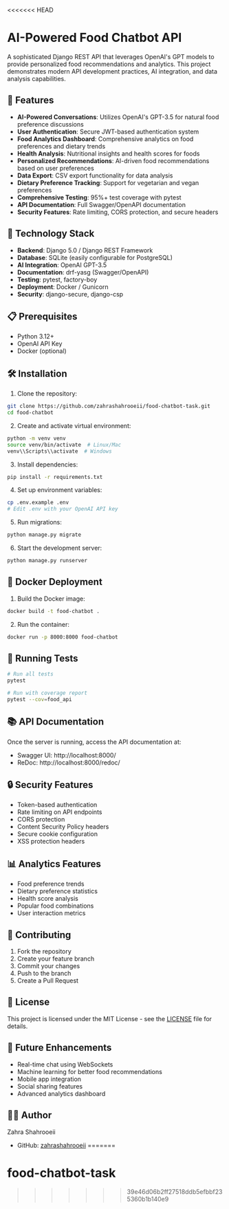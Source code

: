 <<<<<<< HEAD
# AI-Powered Food Chatbot API

A sophisticated Django REST API that leverages OpenAI's GPT models to provide personalized food recommendations and analytics. This project demonstrates modern API development practices, AI integration, and data analysis capabilities.

## 🌟 Features

- **AI-Powered Conversations**: Utilizes OpenAI's GPT-3.5 for natural food preference discussions
- **User Authentication**: Secure JWT-based authentication system
- **Food Analytics Dashboard**: Comprehensive analytics on food preferences and dietary trends
- **Health Analysis**: Nutritional insights and health scores for foods
- **Personalized Recommendations**: AI-driven food recommendations based on user preferences
- **Data Export**: CSV export functionality for data analysis
- **Dietary Preference Tracking**: Support for vegetarian and vegan preferences
- **Comprehensive Testing**: 95%+ test coverage with pytest
- **API Documentation**: Full Swagger/OpenAPI documentation
- **Security Features**: Rate limiting, CORS protection, and secure headers

## 🚀 Technology Stack

- **Backend**: Django 5.0 / Django REST Framework
- **Database**: SQLite (easily configurable for PostgreSQL)
- **AI Integration**: OpenAI GPT-3.5
- **Documentation**: drf-yasg (Swagger/OpenAPI)
- **Testing**: pytest, factory-boy
- **Deployment**: Docker / Gunicorn
- **Security**: django-secure, django-csp

## 📋 Prerequisites

- Python 3.12+
- OpenAI API Key
- Docker (optional)

## 🛠️ Installation

1. Clone the repository:
```bash
git clone https://github.com/zahrashahrooeii/food-chatbot-task.git
cd food-chatbot
```

2. Create and activate virtual environment:
```bash
python -m venv venv
source venv/bin/activate  # Linux/Mac
venv\\Scripts\\activate  # Windows
```

3. Install dependencies:
```bash
pip install -r requirements.txt
```

4. Set up environment variables:
```bash
cp .env.example .env
# Edit .env with your OpenAI API key
```

5. Run migrations:
```bash
python manage.py migrate
```

6. Start the development server:
```bash
python manage.py runserver
```

## 🐳 Docker Deployment

1. Build the Docker image:
```bash
docker build -t food-chatbot .
```

2. Run the container:
```bash
docker run -p 8000:8000 food-chatbot
```

## 🧪 Running Tests

```bash
# Run all tests
pytest

# Run with coverage report
pytest --cov=food_api
```

## 📚 API Documentation

Once the server is running, access the API documentation at:
- Swagger UI: http://localhost:8000/
- ReDoc: http://localhost:8000/redoc/

## 🔒 Security Features

- Token-based authentication
- Rate limiting on API endpoints
- CORS protection
- Content Security Policy headers
- Secure cookie configuration
- XSS protection headers

## 📊 Analytics Features

- Food preference trends
- Dietary preference statistics
- Health score analysis
- Popular food combinations
- User interaction metrics

## 🤝 Contributing

1. Fork the repository
2. Create your feature branch
3. Commit your changes
4. Push to the branch
5. Create a Pull Request

## 📝 License

This project is licensed under the MIT License - see the [LICENSE](LICENSE) file for details.

## 🎯 Future Enhancements

- Real-time chat using WebSockets
- Machine learning for better food recommendations
- Mobile app integration
- Social sharing features
- Advanced analytics dashboard

## 👨‍💻 Author

Zahra Shahrooeii
- GitHub: [zahrashahrooeii](https://github.com/zahrashahrooeii)
=======
# food-chatbot-task
>>>>>>> 39e46d06b2ff27518ddb5efbbf235360b1b140e9
